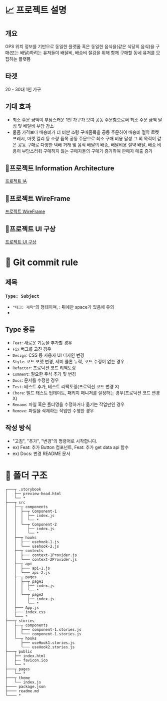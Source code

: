 # 📈 프로젝트 설명
## 개요 
GPS 위치 정보를 기반으로 동일한 플랫폼 혹은 동일한 음식을(같은 식당의 음식)을 구매(또는 배달)하려는 유저들이 배달비, 배송비 절감을 위해 함께 구매할 동네 유저를 모집하는 플랫폼

## 타겟
20 - 30대 1인 가구

## 기대 효과
- 최소 주문 금액이 부담스러운 1인 가구가 모여 공동 주문함으로써 최소 주문 금액 달성 및 배달비 부담 감소
- 물품 가격보다 배송비가 더 비싼 소량 구매품목을 공동 주문하여 배송비 절약
 로켓 프레시, 마켓 컬리 등 소량 품목 공동 주문으로 최소 구매 비용 달성
 그 외 목적이 같은 공동 구매로 다양한 택배 거래 및 음식 배달의 배송, 배달비용 절약
 배달, 배송 비용이 부담스러워 구매하지 않는 구매자들의 구매가 증가하여 판매자 매출 증가


## 📌프로젝트 Information Architecture
  [프로젝트 IA](https://docs.google.com/spreadsheets/d/1Gb6CBpAcqnGSLMFP5Sue8lDqQL61GiWwAf4RsqR2-uw/edit#gid=0)

## 📌프로젝트 WireFrame
  [프로젝트 WireFrame](https://www.figma.com/file/T14p4DVlr3JpM8CrCeZiB4/Indi-Town?node-id=0%3A1)

## 📌프로젝트 UI 구상
  [프로젝트 UI 구상](https://www.figma.com/file/T14p4DVlr3JpM8CrCeZiB4/Indi-Town?node-id=48%3A10)

# 📝 Git commit rule

## 제목 <br>
### `Type: Subject`
- `"태그: 제목"`의 형태이며, : 뒤에만 space가 있음에 유의
- 

## Type 종류
- `Feat`: 새로운 기능을 추가할 경우 
- `Fix` 버그를 고친 경우 
- `Design`: CSS 등 사용자 UI 디자인 변경 
- `Style`: 코드 포맷 변경, 세미 콜론 누락, 코드 수정이 없는 경우
- `Refactor`: 프로덕션 코드 리팩토링 
- `Comment`: 필요한 주석 추가 및 변경 
- `Docs`: 문서를 수정한 경우 
- `Test`: 테스트 추가, 테스트 리팩토링(프로덕션 코드 변경 X) 
- `Chore`: 빌드 태스트 업데이트, 패키지 매니저를 설정하는 경우(프로덕션 코드 변경 X) 
- `Rename`: 파일 혹은 폴더명을 수정하거나 옮기는 작업만인 경우 
- `Remove`: 파일을 삭제하는 작업만 수행한 경우

## 작성 방식
- "고침", "추가", "변경"의 명령어로 시작합니다.
- ex) Feat: 추가 Button 컴포넌트, Feat: 추가 get data api 함수
- ex) Docs: 변경 README 문서

# 📁 폴더 구조
```
┌───┬ .storybook
│   ├── preview-head.html
│   └── *
├───┬ src
│   ├──┬ components
│   │  ├──┬ Component-1
│   │  │  ├── index.js
│   │  │  └── *
│   │  └──┬ Component-2
│   │     ├── index.js
│   │     └── *
│   ├──┬ hooks
│   │  ├─── usehook-1.js
│   │  └─── usehook-2.js
│   ├──┬ contexts
│   │  ├─── context-1Provider.js
│   │  └─── context-2Provider.js
│   ├──┬ api
│   │  ├─── api-1.js
│   │  └─── api-2.js
│   ├──┬ pages
│   │  ├──┬ page1
│   │  │  ├── index.js
│   │  │  └── *
│   │  └──┬ page2
│   │     ├── index.js
│   │     └── *
│   ├─── App.js
│   ├─── index.css
│   └─── *
├───┬ stories
│   ├──┬ components
│   │  ├─── component-1.stories.js
│   │  └─── component-1.stories.js
│   └──┬ hooks
│      ├─── useHook1.stories.js
│      └─── useHook2.stories.js
├───┬ public
│   ├── index.html
│   ├── favicon.ico
│   └── *
├───┬ pages
│   └── *
├───┬ theme
│   └── index.js
├──── package.json
├──── readme.md
└──── *
```
